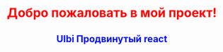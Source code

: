 <h1 style="text-align: center; color: #FF0000;">Добро пожаловать в мой проект!</h1>
<h2 style="text-align: center; color:rgb(0, 17, 255);">Ulbi Продвинутый react</h2>